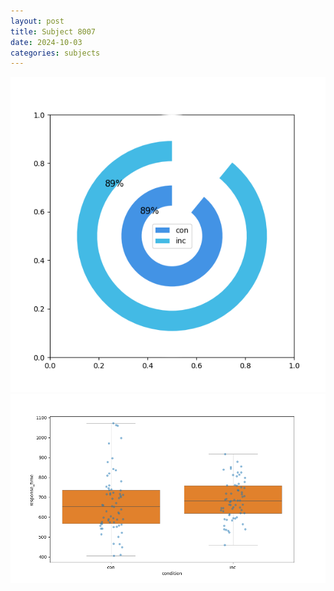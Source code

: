 ```yaml
---
layout: post
title: Subject 8007
date: 2024-10-03
categories: subjects
---
```


![](data/8007/run-2/8007_accuracy_by_condition.png)
![](data/8007/run-2/8007_rt.png)
